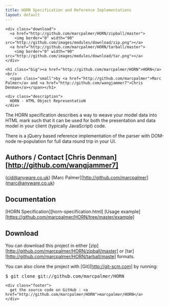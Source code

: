 ```yaml
---
title: HORN Specification and Reference Implementations
layout: default
---
```


  <div id="container">

    <div class="download">
      <a href="http://github.com/marcpalmer/HORN/zipball/master">
        <img border="0" width="90" src="http://github.com/images/modules/download/zip.png"></a>
      <a href="http://github.com/marcpalmer/HORN/tarball/master">
        <img border="0" width="90" src="http://github.com/images/modules/download/tar.png"></a>
    </div>

    <h1 class="big"><a href="http://github.com/marcpalmer/HORN">HORN</a><br/>
      <span class="small">by <a href="http://github.com/marcpalmer">Marc Palmer</a> and <a href="http://github.com/wangjammer7">Chris Denman</a></span></h1>

    <div class="description">
      HORN - HTML Object RepresentatioN
    </div>

The HORN specification describes a way to weave your model data into HTML mark
such that it can be used for both the presentation and data model in your
client (typically JavaScript) code.

There is a jQuery based reference implementation of the parser with DOM-node
re-population for full data round trip in your UI.

## Authors / Contact [Chris Denman][http://github.com/wangjammer7]
(cjd@anyware.co.uk) [Marc Palmer][http://github.com/marcpalmer]
(marc@anyware.co.uk)

## Documentation
[HORN Specification][horn-specification.html]
[Usage example][https://github.com/marcpalmer/HORN/tree/master/example]

## Download
You can download this project in either
[zip][http://github.com/marcpalmer/HORN/zipball/master] or
[tar][http://github.com/marcpalmer/HORN/tarball/maste] formats.

You can also clone the project with [Git][http://git-scm.com] by running:
<pre>
$ git clone git://github.com/marcpalmer/HORN
</pre>

    <div class="footer">
      get the source code on GitHub : <a href="http://github.com/marcpalmer/HORN">marcpalmer/HORN</a>
    </div>

  </div>
